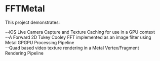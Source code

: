 # FFTMetal

This project demonstrates:

--iOS Live Camera Capture and Texture Caching for use in a GPU context<br/>
--A Forward 2D Tukey Cooley FFT implemented as an image filter using Metal GPGPU Processing Pipeline<br/>
--Quad based video texture rendering in a Metal Vertex/Fragment Rendering Pipeline<br/>
